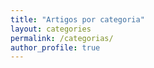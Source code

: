 ```yaml
---
title: "Artigos por categoria"
layout: categories
permalink: /categorias/
author_profile: true
---
```

